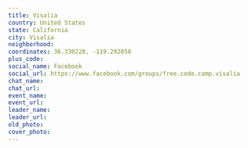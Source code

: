 ```yaml
---
title: Visalia
country: United States
state: California
city: Visalia
neighborhood: 
coordinates: 36.330228, -119.292058
plus_code:
social_name: Facebook
social_url: https://www.facebook.com/groups/free.code.camp.visalia
chat_name:
chat_url:
event_name:
event_url:
leader_name:
leader_url:
old_photo: 
cover_photo:
---
```

